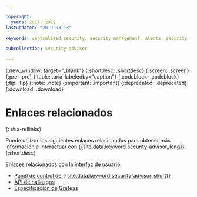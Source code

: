 ```yaml
---

copyright:
  years: 2017, 2019
lastupdated: "2019-03-13"

keywords: centralized security, security management, alerts, security risk, insights, threat detection

subcollection: security-advisor

---
```


{:new_window: target="_blank"}
{:shortdesc: .shortdesc}
{:screen: .screen}
{:pre: .pre}
{:table: .aria-labeledby="caption"}
{:codeblock: .codeblock}
{:tip: .tip}
{:note: .note}
{:important: .important}
{:deprecated: .deprecated}
{:download: .download}

# Enlaces relacionados
{: #sa-rellinks}

Puede utilizar los siguientes enlaces relacionados para obtener más información e interactuar con {{site.data.keyword.security-advisor_long}}.
{:shortdesc}

Enlaces relacionados con la interfaz de usuario:
* [Panel de control de {{site.data.keyword.security-advisor_short}}](https://cloud.ibm.com/security-advisor#/dashboard)
* [API de hallazgos](https://cloud.ibm.com/apidocs/security-advisor)
* [Especificación de Grafeas](http://grafeas.ng.bluemix.net/ui/)
